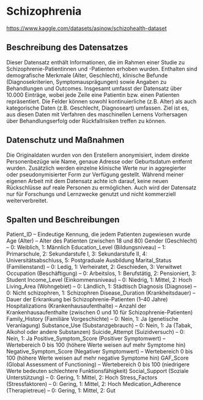 # Schizophrenia

https://www.kaggle.com/datasets/asinow/schizohealth-dataset

## Beschreibung des Datensatzes
Dieser Datensatz enthält Informationen, die im Rahmen einer Studie zu Schizophrenie-Patientinnen und -Patienten erhoben wurden. Enthalten sind demografische Merkmale (Alter, Geschlecht), klinische Befunde
(Diagnosekriterien, Symptomausprägungen) sowie Angaben zu Behandlungen und Outcomes. Insgesamt umfasst der Datensatz über 10.000 Einträge, wobei jede Zeile eine Patientin bzw. einen Patienten repräsentiert. Die Felder
können sowohl kontinuierliche (z.B. Alter) als auch kategorische Daten (z.B. Geschlecht, Diagnoseart) umfassen. Ziel ist es, aus diesen Daten mit Verfahren des maschinellen Lernens Vorhersagen über Behandlungserfolg
oder Rückfallrisiken treffen zu können.

## Datenschutz und Maßnahmen
Die Originaldaten wurden von den Erstellern anonymisiert, indem direkte Personenbezüge wie Name, genaue Adresse oder Geburtsdatum entfernt wurden. Zusätzlich werden einzelne klinische Werte nur in aggregierter oder
pseudonymisierter Form zur Verfügung gestellt. Während meiner eigenen Arbeit mit dem Datensatz achte ich darauf, keine neuen Rückschlüsse auf reale Personen zu ermöglichen. Auch wird der Datensatz nur für Forschungs
und Lernzwecke genutzt und nicht kommerziell weiterverbreitet. 

## Spalten und Beschreibungen

Patient_ID – Eindeutige Kennung, die jedem Patienten zugewiesen wurde
Age (Alter) – Alter des Patienten (zwischen 18 und 80)
Gender (Geschlecht) – 0: Weiblich, 1: Männlich
Education_Level (Bildungsniveau) – 1: Primarschule, 2: Sekundarstufe I, 3: Sekundarstufe II, 4: Universitätsabschluss, 5: Postgraduale Ausbildung
Marital_Status (Familienstand) – 0: Ledig, 1: Verheiratet, 2: Geschieden, 3: Verwitwet
Occupation (Beschäftigung) – 0: Arbeitslos, 1: Berufstätig, 2: Pensioniert, 3: Student
Income_Level (Einkommensniveau) – 0: Niedrig, 1: Mittel, 2: Hoch
Living_Area (Wohngebiet) – 0: Ländlich, 1: Städtisch
Diagnosis (Diagnose) – 0: Nicht schizophren, 1: Schizophren
Disease_Duration (Krankheitsdauer) – Dauer der Erkrankung bei Schizophrenie-Patienten (1–40 Jahre)
Hospitalizations (Krankenhausaufenthalte) – Anzahl der Krankenhausaufenthalte (zwischen 0 und 10 für Schizophrenie-Patienten)
Family_History (Familiäre Vorgeschichte) – 0: Nein, 1: Ja (genetische Veranlagung)
Substance_Use (Substanzgebrauch) – 0: Nein, 1: Ja (Tabak, Alkohol oder andere Substanzen)
Suicide_Attempt (Suizidversuch) – 0: Nein, 1: Ja
Positive_Symptom_Score (Positiver Symptomwert) – Wertebereich 0 bis 100 (höhere Werte weisen auf mehr Symptome hin)
Negative_Symptom_Score (Negativer Symptomwert) – Wertebereich 0 bis 100 (höhere Werte weisen auf mehr negative Symptome hin)
GAF_Score (Global Assessment of Functioning) – Wertebereich 0 bis 100 (niedrigere Werte bedeuten schlechtere Funktionsfähigkeit)
Social_Support (Soziale Unterstützung) – 0: Gering, 1: Mittel, 2: Hoch
Stress_Factors (Stressfaktoren) – 0: Gering, 1: Mittel, 2: Hoch
Medication_Adherence (Therapietreue) – 0: Gering, 1: Mittel, 2: Gut
